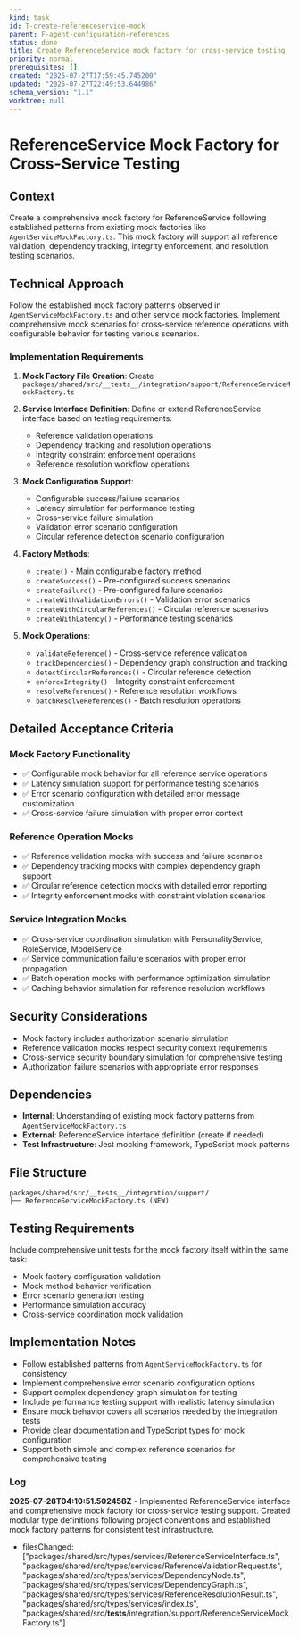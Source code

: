 ```yaml
---
kind: task
id: T-create-referenceservice-mock
parent: F-agent-configuration-references
status: done
title: Create ReferenceService mock factory for cross-service testing
priority: normal
prerequisites: []
created: "2025-07-27T17:59:45.745200"
updated: "2025-07-27T22:49:53.644986"
schema_version: "1.1"
worktree: null
---
```


# ReferenceService Mock Factory for Cross-Service Testing

## Context

Create a comprehensive mock factory for ReferenceService following established patterns from existing mock factories like `AgentServiceMockFactory.ts`. This mock factory will support all reference validation, dependency tracking, integrity enforcement, and resolution testing scenarios.

## Technical Approach

Follow the established mock factory patterns observed in `AgentServiceMockFactory.ts` and other service mock factories. Implement comprehensive mock scenarios for cross-service reference operations with configurable behavior for testing various scenarios.

### Implementation Requirements

1. **Mock Factory File Creation**: Create `packages/shared/src/__tests__/integration/support/ReferenceServiceMockFactory.ts`

2. **Service Interface Definition**: Define or extend ReferenceService interface based on testing requirements:
   - Reference validation operations
   - Dependency tracking and resolution operations
   - Integrity constraint enforcement operations
   - Reference resolution workflow operations

3. **Mock Configuration Support**:
   - Configurable success/failure scenarios
   - Latency simulation for performance testing
   - Cross-service failure simulation
   - Validation error scenario configuration
   - Circular reference detection scenario configuration

4. **Factory Methods**:
   - `create()` - Main configurable factory method
   - `createSuccess()` - Pre-configured success scenarios
   - `createFailure()` - Pre-configured failure scenarios
   - `createWithValidationErrors()` - Validation error scenarios
   - `createWithCircularReferences()` - Circular reference scenarios
   - `createWithLatency()` - Performance testing scenarios

5. **Mock Operations**:
   - `validateReference()` - Cross-service reference validation
   - `trackDependencies()` - Dependency graph construction and tracking
   - `detectCircularReferences()` - Circular reference detection
   - `enforceIntegrity()` - Integrity constraint enforcement
   - `resolveReferences()` - Reference resolution workflows
   - `batchResolveReferences()` - Batch resolution operations

## Detailed Acceptance Criteria

### Mock Factory Functionality

- ✅ Configurable mock behavior for all reference service operations
- ✅ Latency simulation support for performance testing scenarios
- ✅ Error scenario configuration with detailed error message customization
- ✅ Cross-service failure simulation with proper error context

### Reference Operation Mocks

- ✅ Reference validation mocks with success and failure scenarios
- ✅ Dependency tracking mocks with complex dependency graph support
- ✅ Circular reference detection mocks with detailed error reporting
- ✅ Integrity enforcement mocks with constraint violation scenarios

### Service Integration Mocks

- ✅ Cross-service coordination simulation with PersonalityService, RoleService, ModelService
- ✅ Service communication failure scenarios with proper error propagation
- ✅ Batch operation mocks with performance optimization simulation
- ✅ Caching behavior simulation for reference resolution workflows

## Security Considerations

- Mock factory includes authorization scenario simulation
- Reference validation mocks respect security context requirements
- Cross-service security boundary simulation for comprehensive testing
- Authorization failure scenarios with appropriate error responses

## Dependencies

- **Internal**: Understanding of existing mock factory patterns from `AgentServiceMockFactory.ts`
- **External**: ReferenceService interface definition (create if needed)
- **Test Infrastructure**: Jest mocking framework, TypeScript mock patterns

## File Structure

```
packages/shared/src/__tests__/integration/support/
├── ReferenceServiceMockFactory.ts (NEW)
```

## Testing Requirements

Include comprehensive unit tests for the mock factory itself within the same task:

- Mock factory configuration validation
- Mock method behavior verification
- Error scenario generation testing
- Performance simulation accuracy
- Cross-service coordination mock validation

## Implementation Notes

- Follow established patterns from `AgentServiceMockFactory.ts` for consistency
- Implement comprehensive error scenario configuration options
- Support complex dependency graph simulation for testing
- Include performance testing support with realistic latency simulation
- Ensure mock behavior covers all scenarios needed by the integration tests
- Provide clear documentation and TypeScript types for mock configuration
- Support both simple and complex reference scenarios for comprehensive testing

### Log

**2025-07-28T04:10:51.502458Z** - Implemented ReferenceService interface and comprehensive mock factory for cross-service testing support. Created modular type definitions following project conventions and established mock factory patterns for consistent test infrastructure.

- filesChanged: ["packages/shared/src/types/services/ReferenceServiceInterface.ts", "packages/shared/src/types/services/ReferenceValidationRequest.ts", "packages/shared/src/types/services/DependencyNode.ts", "packages/shared/src/types/services/DependencyGraph.ts", "packages/shared/src/types/services/ReferenceResolutionResult.ts", "packages/shared/src/types/services/index.ts", "packages/shared/src/__tests__/integration/support/ReferenceServiceMockFactory.ts"]
